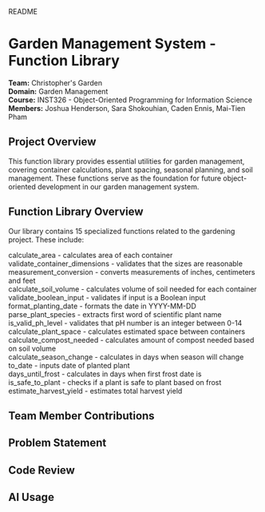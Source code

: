 README
# Garden Management System - Function Library

**Team:** Christopher's Garden  
**Domain:** Garden Management  
**Course:** INST326 - Object-Oriented Programming for Information Science  
**Members:** Joshua Henderson, Sara Shokouhian, Caden Ennis, Mai-Tien Pham

## Project Overview

This function library provides essential utilities for garden management, covering container calculations, plant spacing, seasonal planning, and soil management. These functions serve as the foundation for future object-oriented development in our garden management system.


## Function Library Overview

Our library contains 15 specialized functions related to the gardening project. These include:

calculate_area - calculates area of each container  
validate_container_dimensions - validates that the sizes are reasonable  
measurement_conversion - converts measurements of inches, centimeters and feet  
calculate_soil_volume - calculates volume of soil needed for each container  
validate_boolean_input - validates if input is a Boolean input  
format_planting_date - formats the date in YYYY-MM-DD  
parse_plant_species - extracts first word of scientific plant name  
is_valid_ph_level - validates that pH number is an integer between 0-14  
calculate_plant_space - calculates estimated space between containers  
calculate_compost_needed - calculates amount of compost needed based on soil volume  
calculate_season_change - calculates in days when season will change  
to_date - inputs date of planted plant  
days_until_frost - calculates in days when first frost date is  
is_safe_to_plant - checks if a plant is safe to plant based on frost  
estimate_harvest_yield - estimates total harvest yield  

## Team Member Contributions



## Problem Statement



## Code Review 



## AI Usage


